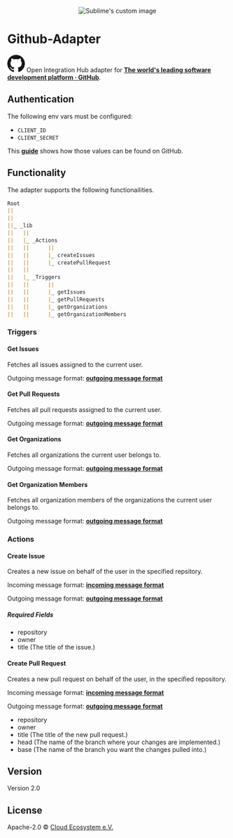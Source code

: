 <p align="center">
  <img src="https://github.com/openintegrationhub/openintegrationhub/blob/master/Assets/medium-oih-einzeilig-zentriert.jpg" alt="Sublime's custom image" width="400"/>
</p>


# Github-Adapter

<img src="logo.png" alt="Sublime's custom image" width="40"/> Open Integration Hub adapter for [**The world's leading software development platform · GitHub**](https://github.com).

## Authentication

The following env vars must be configured:

- `CLIENT_ID`
- `CLIENT_SECRET`

This [**guide**](https://auth0.com/docs/connections/social/github) shows how those values can be found on GitHub.

## Functionality

The adapter supports the following functionailities.

```markdown
Root
||
||
||_ _lib
||   ||
||   |_ _Actions
||   ||      ||
||   ||      |_ createIssues
||   ||      |_ createPullRequest
||   ||
||   |_ _Triggers
||   ||      ||
||   ||      |_ getIssues
||   ||      |_ getPullRequests
||   ||      |_ getOrganizations
||   ||      |_ getOrganizationMembers
```

### Triggers

#### Get Issues

Fetches all issues assigned to the current user.

Outgoing message format: [**outgoing message format**](lib/schemas/getIssues.out.json)

#### Get Pull Requests

Fetches all pull requests assigned to the current user.

Outgoing message format: [**outgoing message format**](lib/schemas/getPullRequests.out.json)

#### Get Organizations

Fetches all organizations the current user belongs to.

Outgoing message format: [**outgoing message format**](lib/schemas/getOrganizations.out.json)

#### Get Organization Members

Fetches all organization members of the organizations the current user belongs to.

Outgoing message format: [**outgoing message format**](lib/schemas/getOrganizationMembers.out.json)

### Actions

#### Create Issue

Creates a new issue on behalf of the user in the specified repsitory.

Incoming message format: [**incoming message format**](lib/schemas/createIssues.in.json)

Outgoing message format: [**outgoing message format**](lib/schemas/createIssues.out.json)

##### Required Fields

- repository
- owner
- title (The title of the issue.)

#### Create Pull Request

Creates a new pull request on behalf of the user, in the specified repository.

Incoming message format: [**incoming message format**](lib/schemas/createPullRequest.in.json)

Outgoing message format: [**outgoing message format**](lib/schemas/createPullRequest.out.json)

- repository
- owner
- title (The title of the new pull request.)
- head (The name of the branch where your changes are implemented.)
- base (The name of the branch you want the changes pulled into.)

## Version

Version 2.0

## License

Apache-2.0 © [Cloud Ecosystem e.V.](https://www.cloudecosystem.org/)
